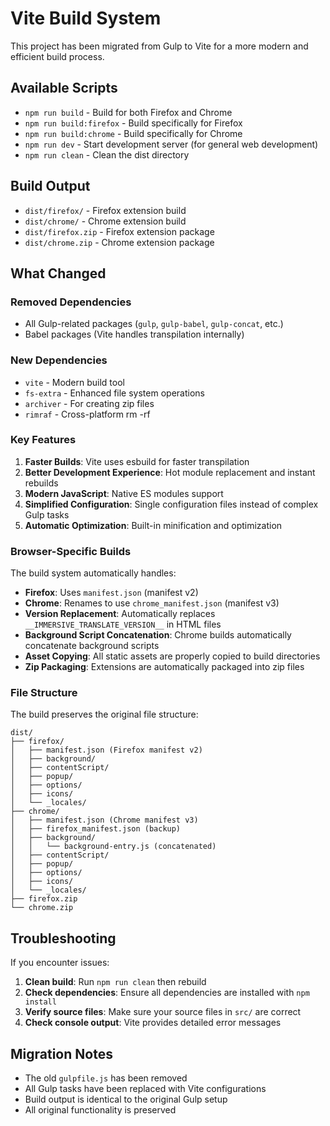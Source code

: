 # Vite Build System

This project has been migrated from Gulp to Vite for a more modern and efficient build process.

## Available Scripts

- `npm run build` - Build for both Firefox and Chrome
- `npm run build:firefox` - Build specifically for Firefox
- `npm run build:chrome` - Build specifically for Chrome
- `npm run dev` - Start development server (for general web development)
- `npm run clean` - Clean the dist directory

## Build Output

- `dist/firefox/` - Firefox extension build
- `dist/chrome/` - Chrome extension build
- `dist/firefox.zip` - Firefox extension package
- `dist/chrome.zip` - Chrome extension package

## What Changed

### Removed Dependencies
- All Gulp-related packages (`gulp`, `gulp-babel`, `gulp-concat`, etc.)
- Babel packages (Vite handles transpilation internally)

### New Dependencies
- `vite` - Modern build tool
- `fs-extra` - Enhanced file system operations
- `archiver` - For creating zip files
- `rimraf` - Cross-platform rm -rf

### Key Features

1. **Faster Builds**: Vite uses esbuild for faster transpilation
2. **Better Development Experience**: Hot module replacement and instant rebuilds
3. **Modern JavaScript**: Native ES modules support
4. **Simplified Configuration**: Single configuration files instead of complex Gulp tasks
5. **Automatic Optimization**: Built-in minification and optimization

### Browser-Specific Builds

The build system automatically handles:

- **Firefox**: Uses `manifest.json` (manifest v2)
- **Chrome**: Renames to use `chrome_manifest.json` (manifest v3)
- **Version Replacement**: Automatically replaces `__IMMERSIVE_TRANSLATE_VERSION__` in HTML files
- **Background Script Concatenation**: Chrome builds automatically concatenate background scripts
- **Asset Copying**: All static assets are properly copied to build directories
- **Zip Packaging**: Extensions are automatically packaged into zip files

### File Structure

The build preserves the original file structure:
```
dist/
├── firefox/
│   ├── manifest.json (Firefox manifest v2)
│   ├── background/
│   ├── contentScript/
│   ├── popup/
│   ├── options/
│   ├── icons/
│   └── _locales/
├── chrome/
│   ├── manifest.json (Chrome manifest v3)
│   ├── firefox_manifest.json (backup)
│   ├── background/
│   │   └── background-entry.js (concatenated)
│   ├── contentScript/
│   ├── popup/
│   ├── options/
│   ├── icons/
│   └── _locales/
├── firefox.zip
└── chrome.zip
```

## Troubleshooting

If you encounter issues:

1. **Clean build**: Run `npm run clean` then rebuild
2. **Check dependencies**: Ensure all dependencies are installed with `npm install`
3. **Verify source files**: Make sure your source files in `src/` are correct
4. **Check console output**: Vite provides detailed error messages

## Migration Notes

- The old `gulpfile.js` has been removed
- All Gulp tasks have been replaced with Vite configurations
- Build output is identical to the original Gulp setup
- All original functionality is preserved

